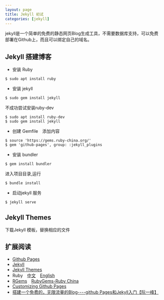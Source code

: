 ```yaml
---
layout: page
title: Jekyll 初试
categories: [jekyll]
---
```


jekyll是一个简单的免费的静态网页Blog生成工具，不需要数据库支持，可以免费部署在Github上，而且可以绑定自己的域名。

<!-- more -->

## Jekyll 搭建博客
* 安装 Ruby

```
$ sudo apt install ruby
```

* 安装 jekyll

```
$ sudo gem install jekyll
```

不成功尝试安装ruby-dev

```
$ sudo apt install ruby-dev
$ sudo gem install jekyll
```

* 创建 Gemfile　添加内容

```
$ source 'https://gems.ruby-china.org/'
$ gem 'github-pages', group: :jekyll_plugins

```

* 安装 bundler

```
$ gem install bundler
```

进入项目目录,运行

```
$ bundle install
```

* 启动jekyll 服务

```
$ jekyll serve
```

## Jekyll Themes ##

下载Jekyll 模板，替换相应的文件

## 扩展阅读 ##

- [Github Pages](https://pages.github.com)
- [Jekyll](https://jekyllrb.com)
- [Jekyll Themes](http://jekyllthemes.org)
- Ruby&emsp;[中文](https://www.ruby-lang.org/zh_cn/)&emsp;[English](https://www.ruby-lang.org/en/)
- [RGems](https://rubygems.org/)&emsp;[RubyGems-Ruby China](http://gems.ruby-china.org)
- [Customizing Github Pages](https://help.github.com/categories/customizing-github-pages/)
- [搭建一个免费的，无限流量的Blog----github Pages和Jekyll入门【阮一峰】](http://www.ruanyifeng.com/blog/2012/08/blogging_with_jekyll.html)
